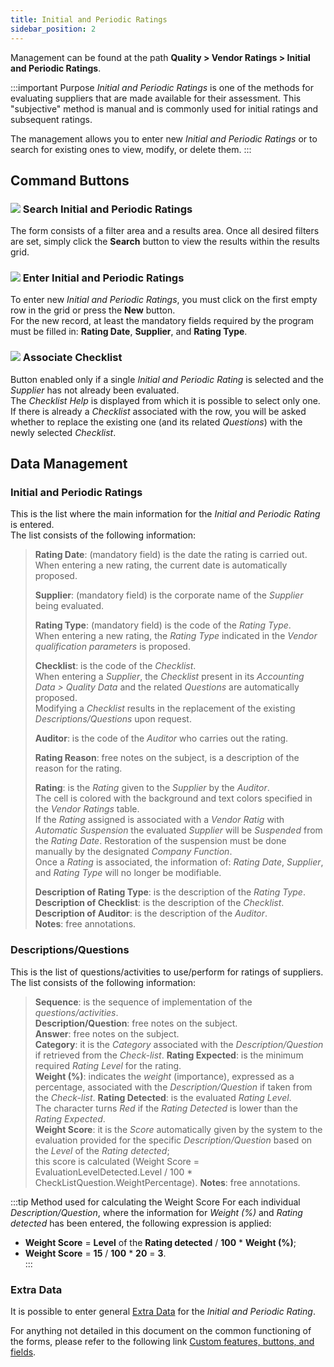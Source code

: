 ```yaml
---
title: Initial and Periodic Ratings 
sidebar_position: 2
---
```


Management can be found at the path **Quality > Vendor Ratings > Initial and Periodic Ratings**.


:::important Purpose
*Initial and Periodic Ratings* is one of the methods for evaluating suppliers that are made available for their assessment. 
This "subjective" method is manual and is commonly used for initial ratings and subsequent ratings.

The management allows you to enter new *Initial and Periodic Ratings* or to search for existing ones to view, modify, or delete them.
:::


## Command Buttons


### ![](/img/neutral/common/search.png) Search Initial and Periodic Ratings

The form consists of a filter area and a results area. Once all desired filters are set, simply click the **Search** button to view the results within the results grid.


### ![](/img/neutral/common/new.png) Enter Initial and Periodic Ratings

To enter new *Initial and Periodic Ratings*, you must click on the first empty row in the grid or press the **New** button.   
For the new record, at least the mandatory fields required by the program must be filled in: **Rating Date**, **Supplier**, and **Rating Type**.


### ![](/img/neutral/common/select-all.png) Associate Checklist

Button enabled only if a single *Initial and Periodic Rating* is selected and the *Supplier* has not already been evaluated.   
The *Checklist Help* is displayed from which it is possible to select only one. 
If there is already a *Checklist* associated with the row, you will be asked whether to replace the existing one (and its related *Questions*) with the newly selected *Checklist*.


## Data Management


### Initial and Periodic Ratings

This is the list where the main information for the *Initial and Periodic Rating* is entered.   
The list consists of the following information:   
> **Rating Date**: (mandatory field) is the date the rating is carried out.   
> When entering a new rating, the current date is automatically proposed.   
>
> **Supplier**: (mandatory field) is the corporate name of the *Supplier* being evaluated.   
>
> **Rating Type**: (mandatory field) is the code of the *Rating Type*.   
> When entering a new rating, the *Rating Type* indicated in the *Vendor qualification parameters* is proposed.   
>
> **Checklist**: is the code of the *Checklist*.   
> When entering a *Supplier*, the *Checklist* present in its *Accounting Data > Quality Data* and the related *Questions* are automatically proposed.   
> Modifying a *Checklist* results in the replacement of the existing *Descriptions/Questions* upon request.
>
> **Auditor**: is the code of the *Auditor* who carries out the rating.   
>
> **Rating Reason**: free notes on the subject, is a description of the reason for the rating.   
>
> **Rating**: is the *Rating* given to the *Supplier* by the *Auditor*.   
> The cell is colored with the background and text colors specified in the *Vendor Ratings* table.   
> If the *Rating* assigned is associated with a *Vendor Ratig* with *Automatic Suspension* the evaluated *Supplier* will be *Suspended* from the *Rating Date*. 
> Restoration of the suspension must be done manually by the designated *Company Function*.   
> Once a *Rating* is associated, the information of: *Rating Date*, *Supplier*, and *Rating Type* will no longer be modifiable.   
>
> **Description of Rating Type**: is the description of the *Rating Type*.   
> **Description of Checklist**: is the description of the *Checklist*.   
> **Description of Auditor**: is the description of the *Auditor*.   
> **Notes**: free annotations.  


### Descriptions/Questions

This is the list of questions/activities to use/perform for ratings of suppliers.   
The list consists of the following information:   
> **Sequence**: is the sequence of implementation of the *questions/activities*.   
> **Description/Question**: free notes on the subject.   
> **Answer**: free notes on the subject.   
> **Category**: it is the *Category* associated with the *Description/Question* if retrieved from the *Check-list*. 
> **Rating Expected**: is the minimum required *Rating Level* for the rating.   
> **Weight (%)**: indicates the *weight* (importance), expressed as a percentage, associated with the *Description/Question* if taken from the *Check-list*.
> **Rating Detected**: is the evaluated *Rating Level*.   
> The character turns *Red* if the *Rating Detected* is lower than the *Rating Expected*.   
> **Weight Score**: it is the *Score* automatically given by the system to the evaluation provided for the specific *Description/Question* based on the *Level* of the *Rating detected*;  
> this score is calculated (Weight Score = EvaluationLevelDetected.Level / 100 * CheckListQuestion.WeightPercentage).
> **Notes**: free annotations.


:::tip Method used for calculating the Weight Score 
For each individual *Description/Question*, where the information for *Weight (%)* and *Rating detected* has been entered, the following expression is applied:  
- **Weight Score** = **Level** of the **Rating detected** / **100** * **Weight (%)**;  
- **Weight Score** = **15** / **100** * **20** = **3**.  
:::


### Extra Data

It is possible to enter general [Extra Data](/docs/configurations/utility/extra-data/extradata/search-extradata) for the *Initial and Periodic Rating*. 


For anything not detailed in this document on the common functioning of the forms, please refer to the following link [Custom features, buttons, and fields](/docs/guide/common).